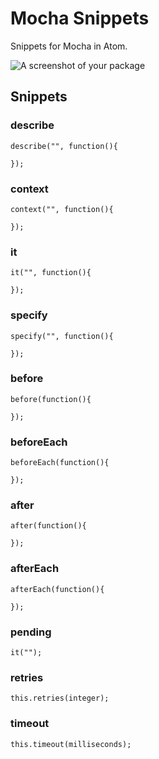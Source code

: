 # Mocha Snippets

Snippets for Mocha in Atom.

![A screenshot of your package](https://f.cloud.github.com/assets/69169/2290250/c35d867a-a017-11e3-86be-cd7c5bf3ff9b.gif)

## Snippets

### describe

```
describe("", function(){

});
```

### context

```
context("", function(){

});
```

### it

```
it("", function(){

});
```
### specify

```
specify("", function(){

});
```

### before

```
before(function(){

});
```

### beforeEach

```
beforeEach(function(){

});
```

### after

```
after(function(){

});
```

### afterEach

```
afterEach(function(){

});
```

### pending

```
it("");
```

### retries

```
this.retries(integer);
```

### timeout

```
this.timeout(milliseconds);
```
